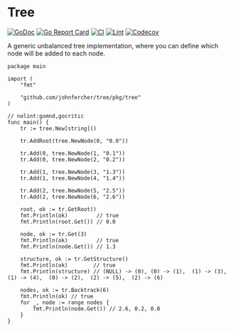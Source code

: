 # Tree

[![GoDoc](https://godoc.org/github.com/johnfercher/tree?status.svg)](https://godoc.org/github.com/johnfercher/tree)
[![Go Report Card](https://goreportcard.com/badge/github.com/johnfercher/tree)](https://goreportcard.com/report/github.com/johnfercher/tree)
[![CI](https://github.com/johnfercher/tree/actions/workflows/goci.yml/badge.svg)](https://github.com/johnfercher/tree/actions/workflows/goci.yml)
[![Lint](https://github.com/johnfercher/tree/actions/workflows/golangci-lint.yml/badge.svg)](https://github.com/johnfercher/tree/actions/workflows/golangci-lint.yml)
[![Codecov](https://img.shields.io/codecov/c/github/johnfercher/tree)](https://codecov.io/gh/johnfercher/tree)


A generic unbalanced tree implementation, where you can define which node will be added to each node.

```golang
package main

import (
	"fmt"

	"github.com/johnfercher/tree/pkg/tree"
)

// nolint:gomnd,gocritic
func main() {
	tr := tree.New[string]()

	tr.AddRoot(tree.NewNode(0, "0.0"))

	tr.Add(0, tree.NewNode(1, "0.1"))
	tr.Add(0, tree.NewNode(2, "0.2"))

	tr.Add(1, tree.NewNode(3, "1.3"))
	tr.Add(1, tree.NewNode(4, "1.4"))

	tr.Add(2, tree.NewNode(5, "2.5"))
	tr.Add(2, tree.NewNode(6, "2.6"))

	root, ok := tr.GetRoot()
	fmt.Println(ok)         // true
	fmt.Println(root.Get()) // 0.0

	node, ok := tr.Get(3)
	fmt.Println(ok)         // true
	fmt.Println(node.Get()) // 1.3

	structure, ok := tr.GetStructure()
	fmt.Println(ok)        // true
	fmt.Println(structure) // (NULL) -> (0), (0) -> (1),  (1) -> (3),  (1) -> (4),  (0) -> (2),  (2) -> (5),  (2) -> (6)

	nodes, ok := tr.Backtrack(6)
	fmt.Println(ok) // true
	for _, node := range nodes {
		fmt.Println(node.Get()) // 2.6, 0.2, 0.0
	}
}

```
